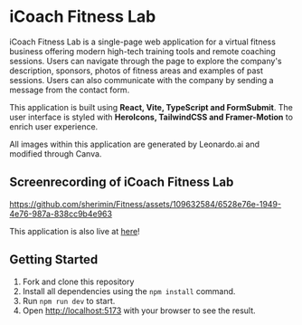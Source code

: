# iCoach Fitness Lab

iCoach Fitness Lab is a single-page web application for a virtual fitness business offering modern high-tech training tools and remote coaching sessions. Users can navigate through the page to explore the company's description, sponsors, photos of fitness areas and examples of past sessions. Users can also communicate with the company by sending a message from the contact form.

This application is built using **React, Vite, TypeScript and FormSubmit**. The user interface is styled with **HeroIcons, TailwindCSS and Framer-Motion** to enrich user experience. 

All images within this application are generated by Leonardo.ai and modified through Canva.

## Screenrecording of iCoach Fitness Lab

https://github.com/sherimin/Fitness/assets/109632584/6528e76e-1949-4e76-987a-838cc9b4e963


This application is also live at [here](https://fitness-wheat-six.vercel.app)!


## Getting Started


1. Fork and clone this repository
2. Install all dependencies using the `npm install` command.
3. Run `npm run dev` to start.
4. Open [http://localhost:5173](http://localhost:5173) with your browser to see the result.
